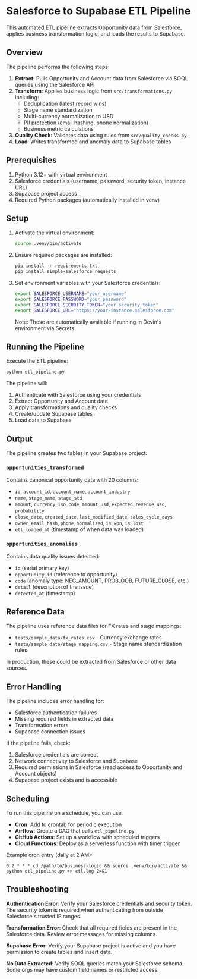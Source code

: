 # Salesforce to Supabase ETL Pipeline

This automated ETL pipeline extracts Opportunity data from Salesforce, applies business transformation logic, and loads the results to Supabase.

## Overview

The pipeline performs the following steps:

1. **Extract**: Pulls Opportunity and Account data from Salesforce via SOQL queries using the Salesforce API
2. **Transform**: Applies business logic from `src/transformations.py` including:
   - Deduplication (latest record wins)
   - Stage name standardization
   - Multi-currency normalization to USD
   - PII protection (email hashing, phone normalization)
   - Business metric calculations
3. **Quality Check**: Validates data using rules from `src/quality_checks.py`
4. **Load**: Writes transformed and anomaly data to Supabase tables

## Prerequisites

1. Python 3.12+ with virtual environment
2. Salesforce credentials (username, password, security token, instance URL)
3. Supabase project access
4. Required Python packages (automatically installed in venv)

## Setup

1. Activate the virtual environment:
   ```bash
   source .venv/bin/activate
   ```

2. Ensure required packages are installed:
   ```bash
   pip install -r requirements.txt
   pip install simple-salesforce requests
   ```

3. Set environment variables with your Salesforce credentials:
   ```bash
   export SALESFORCE_USERNAME="your_username"
   export SALESFORCE_PASSWORD="your_password"
   export SALESFORCE_SECURITY_TOKEN="your_security_token"
   export SALESFORCE_URL="https://your-instance.salesforce.com"
   ```

   Note: These are automatically available if running in Devin's environment via Secrets.

## Running the Pipeline

Execute the ETL pipeline:

```bash
python etl_pipeline.py
```

The pipeline will:
1. Authenticate with Salesforce using your credentials
2. Extract Opportunity and Account data
3. Apply transformations and quality checks
4. Create/update Supabase tables
5. Load data to Supabase

## Output

The pipeline creates two tables in your Supabase project:

### `opportunities_transformed`
Contains canonical opportunity data with 20 columns:
- `id`, `account_id`, `account_name`, `account_industry`
- `name`, `stage_name`, `stage_std`
- `amount`, `currency_iso_code`, `amount_usd`, `expected_revenue_usd`, `probability`
- `close_date`, `created_date`, `last_modified_date`, `sales_cycle_days`
- `owner_email_hash`, `phone_normalized`, `is_won`, `is_lost`
- `etl_loaded_at` (timestamp of when data was loaded)

### `opportunities_anomalies`
Contains data quality issues detected:
- `id` (serial primary key)
- `opportunity_id` (reference to opportunity)
- `code` (anomaly type: NEG_AMOUNT, PROB_OOB, FUTURE_CLOSE, etc.)
- `detail` (description of the issue)
- `detected_at` (timestamp)

## Reference Data

The pipeline uses reference data files for FX rates and stage mappings:
- `tests/sample_data/fx_rates.csv` - Currency exchange rates
- `tests/sample_data/stage_mapping.csv` - Stage name standardization rules

In production, these could be extracted from Salesforce or other data sources.

## Error Handling

The pipeline includes error handling for:
- Salesforce authentication failures
- Missing required fields in extracted data
- Transformation errors
- Supabase connection issues

If the pipeline fails, check:
1. Salesforce credentials are correct
2. Network connectivity to Salesforce and Supabase
3. Required permissions in Salesforce (read access to Opportunity and Account objects)
4. Supabase project exists and is accessible

## Scheduling

To run this pipeline on a schedule, you can use:
- **Cron**: Add to crontab for periodic execution
- **Airflow**: Create a DAG that calls `etl_pipeline.py`
- **GitHub Actions**: Set up a workflow with scheduled triggers
- **Cloud Functions**: Deploy as a serverless function with timer trigger

Example cron entry (daily at 2 AM):
```
0 2 * * * cd /path/to/business-logic && source .venv/bin/activate && python etl_pipeline.py >> etl.log 2>&1
```

## Troubleshooting

**Authentication Error**: Verify your Salesforce credentials and security token. The security token is required when authenticating from outside Salesforce's trusted IP ranges.

**Transformation Error**: Check that all required fields are present in the Salesforce data. Review error messages for missing columns.

**Supabase Error**: Verify your Supabase project is active and you have permission to create tables and insert data.

**No Data Extracted**: Verify SOQL queries match your Salesforce schema. Some orgs may have custom field names or restricted access.
